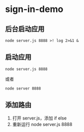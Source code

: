 # sign-in-demo


## 后台启动应用

`node server.js 8888 >! log 2>&1 &`

## 启动应用

`node server.js 8888`

或者

`node server 8888`

## 添加路由

1. 打开 server.js，添加 if else
2. 重新运行 node server.js 8888

